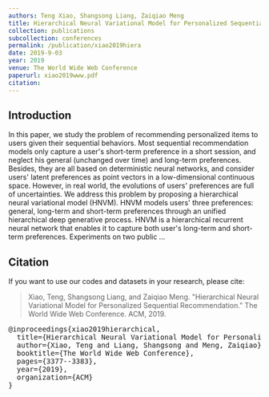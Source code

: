 ```yaml
---
authors: Teng Xiao, Shangsong Liang, Zaiqiao Meng
title: Hierarchical Neural Variational Model for Personalized Sequential Recommendation
collection: publications
subcollection: conferences
permalink: /publication/xiao2019hiera
date: 2019-9-03
year: 2019
venue: The World Wide Web Conference
paperurl: xiao2019www.pdf
citation:
---
```


## Introduction

In this paper, we study the problem of recommending personalized items to users given their sequential behaviors. Most sequential recommendation models only capture a user's short-term preference in a short session, and neglect his general (unchanged over time) and long-term preferences. Besides, they are all based on deterministic neural networks, and consider users' latent preferences as point vectors in a low-dimensional continuous space. However, in real world, the evolutions of users' preferences are full of uncertainties. We address this problem by proposing a hierarchical neural variational model (HNVM). HNVM models users' three preferences: general, long-term and short-term preferences through an unified hierarchical deep generative process. HNVM is a hierarchical recurrent neural network that enables it to capture both user's long-term and short-term preferences. Experiments on two public …


## Citation

If you want to use our codes and datasets in your research, please cite:
>Xiao, Teng, Shangsong Liang, and Zaiqiao Meng. "Hierarchical Neural Variational Model for Personalized Sequential Recommendation." The World Wide Web Conference. ACM, 2019.

<pre>
@inproceedings{xiao2019hierarchical,
  title={Hierarchical Neural Variational Model for Personalized Sequential Recommendation},
  author={Xiao, Teng and Liang, Shangsong and Meng, Zaiqiao},
  booktitle={The World Wide Web Conference},
  pages={3377--3383},
  year={2019},
  organization={ACM}
}
</pre>